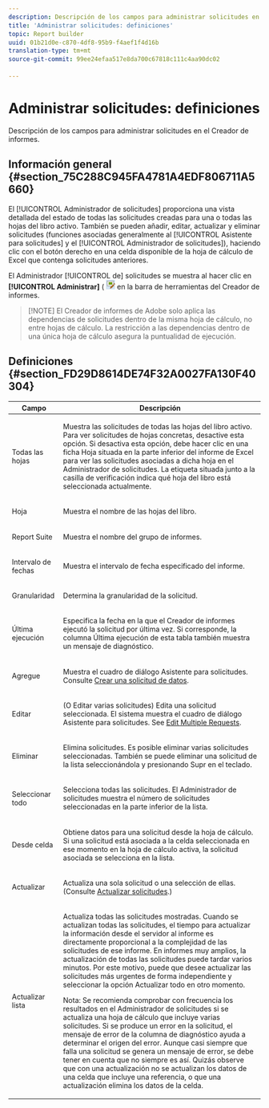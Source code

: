 ```yaml
---
description: Descripción de los campos para administrar solicitudes en el Creador de informes.
title: 'Administrar solicitudes: definiciones'
topic: Report builder
uuid: 01b21d0e-c870-4df8-95b9-f4aef1f4d16b
translation-type: tm+mt
source-git-commit: 99ee24efaa517e8da700c67818c111c4aa90dc02

---
```



# Administrar solicitudes: definiciones

Descripción de los campos para administrar solicitudes en el Creador de informes.

## Información general {#section_75C288C945FA4781A4EDF806711A5660}

El [!UICONTROL Administrador de solicitudes] proporciona una vista detallada del estado de todas las solicitudes creadas para una o todas las hojas del libro activo. También se pueden añadir, editar, actualizar y eliminar solicitudes (funciones asociadas generalmente al [!UICONTROL Asistente para solicitudes] y el [!UICONTROL Administrador de solicitudes]), haciendo clic con el botón derecho en una celda disponible de la hoja de cálculo de Excel que contenga solicitudes anteriores.

El Administrador [!UICONTROL de] solicitudes se muestra al hacer clic en **[!UICONTROL Administrar]** ( ![](assets/edit_request.gif) en la barra de herramientas del Creador de informes.

> [!NOTE] El Creador de informes de Adobe solo aplica las dependencias de solicitudes dentro de la misma hoja de cálculo, no entre hojas de cálculo. La restricción a las dependencias dentro de una única hoja de cálculo asegura la puntualidad de ejecución.

## Definiciones {#section_FD29D8614DE74F32A0027FA130F40304}

<table id="table_0880204181074BDBBA37E3DF2972A672"> 
 <thead> 
  <tr> 
   <th colname="col1" class="entry"> Campo </th> 
   <th colname="col2" class="entry"> Descripción </th> 
  </tr> 
 </thead>
 <tbody> 
  <tr> 
   <td colname="col1"> <p>Todas las hojas </p> </td> 
   <td colname="col2"> <p>Muestra las solicitudes de todas las hojas del libro activo. Para ver solicitudes de hojas concretas, desactive esta opción. Si desactiva esta opción, debe hacer clic en una ficha Hoja situada en la parte inferior del informe de Excel para ver las solicitudes asociadas a dicha hoja en el <span class="wintitle">Administrador de solicitudes</span>. La etiqueta situada junto a la casilla de verificación indica qué hoja del libro está seleccionada actualmente. </p> </td> 
  </tr> 
  <tr> 
   <td colname="col1"> <p>Hoja </p> </td> 
   <td colname="col2"> <p>Muestra el nombre de las hojas del libro. </p> </td> 
  </tr> 
  <tr> 
   <td colname="col1"> <p>Report Suite </p> </td> 
   <td colname="col2"> <p>Muestra el nombre del grupo de informes. </p> </td> 
  </tr> 
  <tr> 
   <td colname="col1"> <p>Intervalo de fechas </p> </td> 
   <td colname="col2"> <p>Muestra el intervalo de fecha especificado del informe. </p> </td> 
  </tr> 
  <tr> 
   <td colname="col1"> <p>Granularidad </p> </td> 
   <td colname="col2"> <p>Determina la granularidad de la solicitud. </p> </td> 
  </tr> 
  <tr> 
   <td colname="col1"> <p> Última ejecución </p> </td> 
   <td colname="col2"> <p>Especifica la fecha en la que el Creador de informes ejecutó la solicitud por última vez. Si corresponde, la columna <span class="wintitle">Última ejecución</span> de esta tabla también muestra un mensaje de diagnóstico. </p> </td> 
  </tr> 
  <tr> 
   <td colname="col1"> <p>Agregue </p> </td> 
   <td colname="col2"> <p>Muestra el cuadro de diálogo Asistente para solicitudes. Consulte <a href="/help/analyze/report-builder/data-requests/t-create-a-data-request.md"   > Crear una solicitud de datos</a>. </p> </td> 
  </tr> 
  <tr> 
   <td colname="col1"> <p>Editar </p> </td> 
   <td colname="col2"> <p> (O Editar varias solicitudes) Edita una solicitud seleccionada. El sistema muestra el cuadro de diálogo <span class="wintitle">Asistente para solicitudes</span>. See <a href="/help/analyze/report-builder/manage-requests/t-edit-multiple-requests.md"   > Edit Multiple Requests</a>. </p> </td> 
  </tr> 
  <tr> 
   <td colname="col1"> <p>Eliminar </p> </td> 
   <td colname="col2"> <p>Elimina solicitudes. Es posible eliminar varias solicitudes seleccionadas. También se puede eliminar una solicitud de la lista seleccionándola y presionando Supr en el teclado. </p> </td> 
  </tr> 
  <tr> 
   <td colname="col1"> <p> Seleccionar todo </p> </td> 
   <td colname="col2"> <p>Selecciona todas las solicitudes. El <span class="wintitle">Administrador de solicitudes</span> muestra el número de solicitudes seleccionadas en la parte inferior de la lista. </p> </td> 
  </tr> 
  <tr> 
   <td colname="col1"> <p>Desde celda </p> </td> 
   <td colname="col2"> <p>Obtiene datos para una solicitud desde la hoja de cálculo. Si una solicitud está asociada a la celda seleccionada en ese momento en la hoja de cálculo activa, la solicitud asociada se selecciona en la lista. </p> </td> 
  </tr> 
  <tr> 
   <td colname="col1"> <p> Actualizar </p> </td> 
   <td colname="col2"> <p>Actualiza una sola solicitud o una selección de ellas. (Consulte <a href="/help/analyze/report-builder/manage-requests/t-refresh-a-request.md"   > Actualizar solicitudes</a>.) </p> </td> 
  </tr> 
  <tr> 
   <td colname="col1"> <p>Actualizar lista </p> </td> 
   <td colname="col2"> <p>Actualiza todas las solicitudes mostradas. Cuando se actualizan todas las solicitudes, el tiempo para actualizar la información desde el servidor al informe es directamente proporcional a la complejidad de las solicitudes de ese informe. En informes muy amplios, la actualización de todas las solicitudes puede tardar varios minutos. Por este motivo, puede que desee actualizar las solicitudes más urgentes de forma independiente y seleccionar la opción <span class="wintitle">Actualizar todo</span> en otro momento. </p> <p> <p>Nota: Se recomienda comprobar con frecuencia los resultados en el <span class="wintitle">Administrador de solicitudes</span> si se actualiza una hoja de cálculo que incluye varias solicitudes. Si se produce un error en la solicitud, el mensaje de error de la columna de diagnóstico ayuda a determinar el origen del error. Aunque casi siempre que falla una solicitud se genera un mensaje de error, se debe tener en cuenta que no siempre es así. Quizás observe que con una actualización no se actualizan los datos de una celda que incluye una referencia, o que una actualización elimina los datos de la celda. </p> </p> </td> 
  </tr> 
 </tbody> 
</table>

